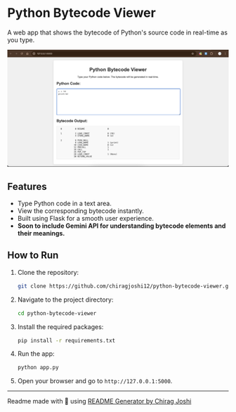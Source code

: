 # Python Bytecode Viewer

A web app that shows the bytecode of Python's source code in real-time as you type.

![Python Bytecode Viewer Screenshot](img/screenshot.png)

## Features

- Type Python code in a text area.
- View the corresponding bytecode instantly.
- Built using Flask for a smooth user experience.
- **Soon to include Gemini API for understanding bytecode elements and their meanings.**

## How to Run

1. Clone the repository:
   ```bash
   git clone https://github.com/chiragjoshi12/python-bytecode-viewer.git
    ```

2. Navigate to the project directory:
    ```bash
    cd python-bytecode-viewer
    ```

3. Install the required packages:
    ```bash
    pip install -r requirements.txt
    ```

4. Run the app:
    ```bash
    python app.py
    ```

5. Open your browser and go to `http://127.0.0.1:5000`.

---

Readme made with 💖 using [README Generator by Chirag Joshi](https://github.com/chiragjoshi12/readme-generator)